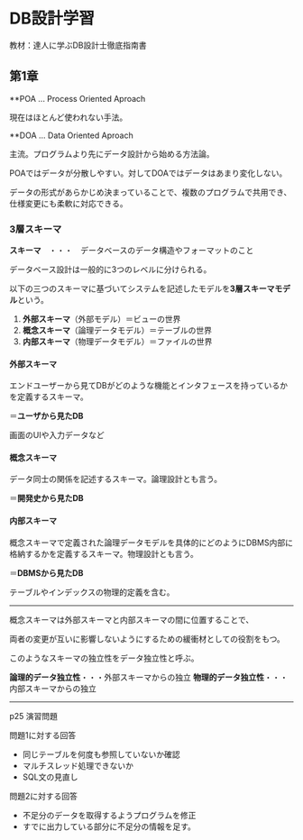 # DB設計学習
教材：達人に学ぶDB設計士徹底指南書
## 第1章
**POA ... Process Oriented Aproach

現在はほとんど使われない手法。

**DOA ... Data Oriented Aproach

主流。プログラムより先にデータ設計から始める方法論。

POAではデータが分散しやすい。対してDOAではデータはあまり変化しない。

データの形式があらかじめ決まっていることで、複数のプログラムで共用でき、仕様変更にも柔軟に対応できる。

### 3層スキーマ
**スキーマ**　・・・　データベースのデータ構造やフォーマットのこと

データベース設計は一般的に3つのレベルに分けられる。

以下の三つのスキーマに基づいてシステムを記述したモデルを**3層スキーマモデル**という。

1. **外部スキーマ**（外部モデル）＝ビューの世界
2. **概念スキーマ**（論理データモデル）＝テーブルの世界
3. **内部スキーマ**（物理データモデル）＝ファイルの世界

#### 外部スキーマ
エンドユーザーから見てDBがどのような機能とインタフェースを持っているかを定義するスキーマ。

＝**ユーザから見たDB**

画面のUIや入力データなど

#### 概念スキーマ
データ同士の関係を記述するスキーマ。論理設計とも言う。

＝**開発史から見たDB**

#### 内部スキーマ
概念スキーマで定義された論理データモデルを具体的にどのようにDBMS内部に格納するかを定義するスキーマ。物理設計とも言う。

＝**DBMSから見たDB**

テーブルやインデックスの物理的定義を含む。

***

概念スキーマは外部スキーマと内部スキーマの間に位置することで、

両者の変更が互いに影響しないようにするための緩衝材としての役割をもつ。

このようなスキーマの独立性をデータ独立性と呼ぶ。

**論理的データ独立性**・・・外部スキーマからの独立
**物理的データ独立性**・・・内部スキーマからの独立

***
p25 演習問題

問題1に対する回答
- 同じテーブルを何度も参照していないか確認
- マルチスレッド処理できないか
- SQL文の見直し

問題2に対する回答
- 不足分のデータを取得するようプログラムを修正
- すでに出力している部分に不足分の情報を足す。
